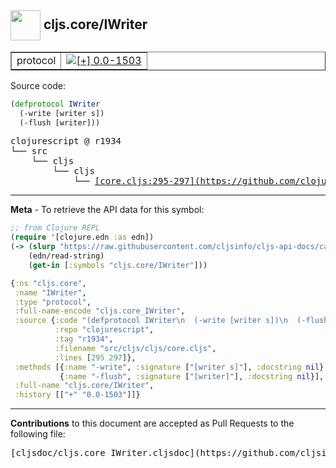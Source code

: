 ## <img width="48px" valign="middle" src="http://i.imgur.com/Hi20huC.png"> cljs.core/IWriter

 <table border="1">
<tr>

<td>protocol</td>
<td><a href="https://github.com/cljsinfo/cljs-api-docs/tree/0.0-1503"><img valign="middle" alt="[+] 0.0-1503" src="https://img.shields.io/badge/+-0.0--1503-lightgrey.svg"></a> </td>
</tr>
</table>






Source code:

```clj
(defprotocol IWriter
  (-write [writer s])
  (-flush [writer]))
```

 <pre>
clojurescript @ r1934
└── src
    └── cljs
        └── cljs
            └── <ins>[core.cljs:295-297](https://github.com/clojure/clojurescript/blob/r1934/src/cljs/cljs/core.cljs#L295-L297)</ins>
</pre>


---

__Meta__ - To retrieve the API data for this symbol:

```clj
;; from Clojure REPL
(require '[clojure.edn :as edn])
(-> (slurp "https://raw.githubusercontent.com/cljsinfo/cljs-api-docs/catalog/cljs-api.edn")
    (edn/read-string)
    (get-in [:symbols "cljs.core/IWriter"]))
```

```clj
{:ns "cljs.core",
 :name "IWriter",
 :type "protocol",
 :full-name-encode "cljs.core_IWriter",
 :source {:code "(defprotocol IWriter\n  (-write [writer s])\n  (-flush [writer]))",
          :repo "clojurescript",
          :tag "r1934",
          :filename "src/cljs/cljs/core.cljs",
          :lines [295 297]},
 :methods [{:name "-write", :signature ["[writer s]"], :docstring nil}
           {:name "-flush", :signature ["[writer]"], :docstring nil}],
 :full-name "cljs.core/IWriter",
 :history [["+" "0.0-1503"]]}

```

---

__Contributions__ to this document are accepted as Pull Requests to the following file:

 <pre>
[cljsdoc/cljs.core_IWriter.cljsdoc](https://github.com/cljsinfo/cljs-api-docs/blob/master/cljsdoc/cljs.core_IWriter.cljsdoc)
</pre>

